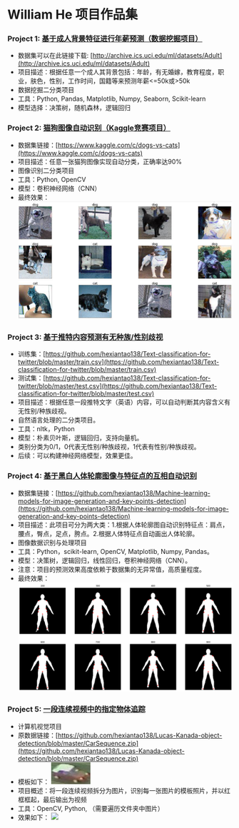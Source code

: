 # William He 项目作品集

### Project 1: [基于成人背景特征进行年薪预测（数据挖掘项目）](https://github.com/hexiantao138/Tree-models-to-do-classification-for-adult-dataset)
* 数据集可以在此链接下载: [http://archive.ics.uci.edu/ml/datasets/Adult](http://archive.ics.uci.edu/ml/datasets/Adult)
* 项目描述：根据任意一个成人其背景包括：年龄，有无婚嫁，教育程度，职业，肤色，性别，工作时间，国籍等来预测年薪<=50k或>50k
* 数据挖掘二分类项目
* 工具：Python, Pandas, Matplotlib, Numpy, Seaborn, Scikit-learn 
* 模型选择：决策树，随机森林，逻辑回归
### Project 2: [猫狗图像自动识别（Kaggle竞赛项目）](https://github.com/hexiantao138/Dogs-vs-Cats-Kaggle)
* 数据集链接：[https://www.kaggle.com/c/dogs-vs-cats](https://www.kaggle.com/c/dogs-vs-cats)
* 项目描述：任意一张猫狗图像实现自动分类，正确率达90%
* 图像识别二分类项目
* 工具：Python, OpenCV
* 模型：卷积神经网络（CNN）
* 最终效果：
![](/project2.png)
### Project 3: [基于推特内容预测有无种族/性别歧视](https://github.com/hexiantao138/Text-classification-for-twitter)
* 训练集：[https://github.com/hexiantao138/Text-classification-for-twitter/blob/master/train.csv](https://github.com/hexiantao138/Text-classification-for-twitter/blob/master/train.csv)
* 测试集：[https://github.com/hexiantao138/Text-classification-for-twitter/blob/master/test.csv](https://github.com/hexiantao138/Text-classification-for-twitter/blob/master/test.csv)
* 项目描述：根据任意一段推特文字（英语）内容，可以自动判断其内容含义有无性别/种族歧视。
* 自然语言处理的二分类项目。
* 工具：nltk，Python
* 模型：朴素贝叶斯，逻辑回归，支持向量机。
* 类别分类为0/1，0代表无性别/种族歧视，1代表有性别/种族歧视。
* 后续：可以构建神经网络模型，效果更佳。
### Project 4: [基于黑白人体轮廓图像与特征点的互相自动识别](https://github.com/hexiantao138/Machine-learning-models-for-image-generation-and-key-points-detection)
* 数据集链接：[https://github.com/hexiantao138/Machine-learning-models-for-image-generation-and-key-points-detection](https://github.com/hexiantao138/Machine-learning-models-for-image-generation-and-key-points-detection)
* 项目描述：此项目可分为两大类：1.根据人体轮廓图自动识别特征点：肩点，腰点，臀点，足点，胯点。2.根据人体特征点自动画出人体轮廓。
* 图像数据识别与处理项目
* 工具：Python，scikit-learn, OpenCV, Matplotlib, Numpy, Pandas。
* 模型：决策树，逻辑回归，线性回归，卷积神经网络（CNN）。
* 注意：项目的预测效果高度依赖于数据集的无异常值，高质量程度。
* 最终效果：
![](/project3.png)
 
### Project 5: [一段连续视频中的指定物体追踪](https://github.com/hexiantao138/Lucas-Kanada-object-detection) 
* 计算机视觉项目
* 原数据链接：[https://github.com/hexiantao138/Lucas-Kanada-object-detection/blob/master/CarSequence.zip](https://github.com/hexiantao138/Lucas-Kanada-object-detection/blob/master/CarSequence.zip)
* 模板如下：
![](/car_template.jpg)
* 项目概述：将一段连续视频拆分为图片，识别每一张图片的模板照片，并以红框框起，最后输出为视频
* 工具：OpenCV, Python, （需要遍历文件夹中图片）
* 效果如下：
![](/Carsequencegif.gif)
